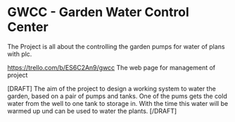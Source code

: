 # GWCC - Garden Water Control Center
The Project is all about the controlling the garden pumps for water of plans with plc.

https://trello.com/b/ES6C2An9/gwcc
The web page for management of project

[DRAFT]
The aim of the project to design a working system to water the garden, based on a pair of pumps and tanks. One of the pums gets the cold water from the well to one tank to storage in. With the time this water will be warmed up und can be used to water the plants. 
[/DRAFT]
